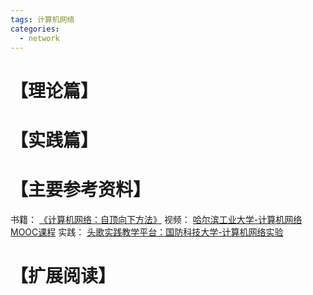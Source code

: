 ```yaml
---
tags: 计算机网络
categories:
  - network
---
```




# 【理论篇】

# 【实践篇】

# 【主要参考资料】
书籍：
[《计算机网络：自顶向下方法》](https://book.douban.com/subject/30280001/)
视频：
[哈尔滨工业大学-计算机网络MOOC课程](https://www.icourse163.org/course/HIT-154005?tid=1463162470)
实践：
[头歌实践教学平台：国防科技大学-计算机网络实验](https://www.educoder.net/paths/734)

# 【扩展阅读】
